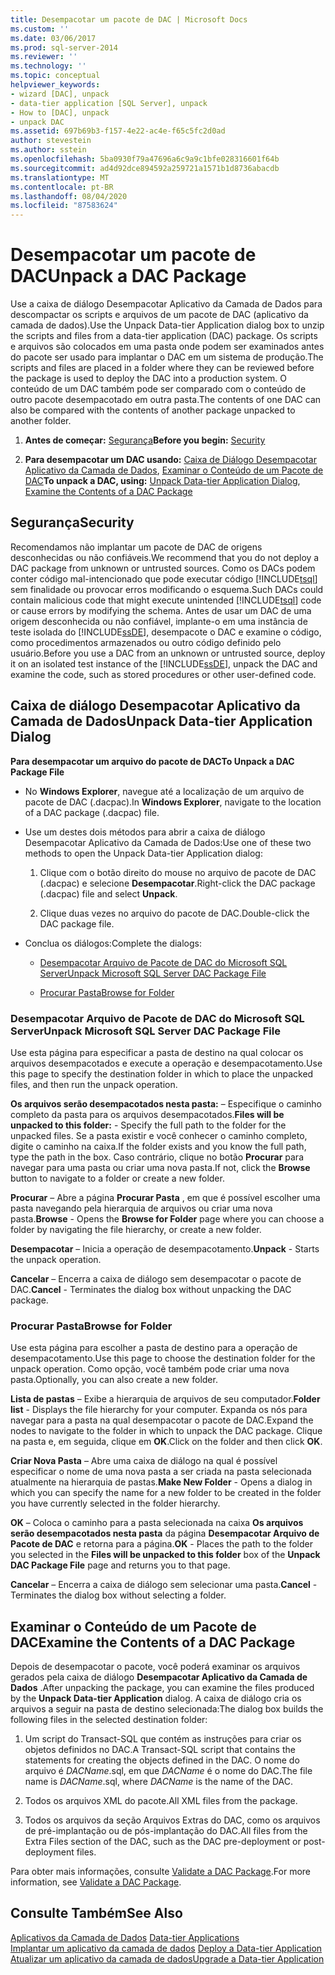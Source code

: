 ```yaml
---
title: Desempacotar um pacote de DAC | Microsoft Docs
ms.custom: ''
ms.date: 03/06/2017
ms.prod: sql-server-2014
ms.reviewer: ''
ms.technology: ''
ms.topic: conceptual
helpviewer_keywords:
- wizard [DAC], unpack
- data-tier application [SQL Server], unpack
- How to [DAC], unpack
- unpack DAC
ms.assetid: 697b69b3-f157-4e22-ac4e-f65c5fc2d0ad
author: stevestein
ms.author: sstein
ms.openlocfilehash: 5ba0930f79a47696a6c9a9c1bfe028316601f64b
ms.sourcegitcommit: ad4d92dce894592a259721a1571b1d8736abacdb
ms.translationtype: MT
ms.contentlocale: pt-BR
ms.lasthandoff: 08/04/2020
ms.locfileid: "87583624"
---
```

# <a name="unpack-a-dac-package"></a><span data-ttu-id="84c3f-102">Desempacotar um pacote de DAC</span><span class="sxs-lookup"><span data-stu-id="84c3f-102">Unpack a DAC Package</span></span>
  <span data-ttu-id="84c3f-103">Use a caixa de diálogo Desempacotar Aplicativo da Camada de Dados para descompactar os scripts e arquivos de um pacote de DAC (aplicativo da camada de dados).</span><span class="sxs-lookup"><span data-stu-id="84c3f-103">Use the Unpack Data-tier Application dialog box to unzip the scripts and files from a data-tier application (DAC) package.</span></span> <span data-ttu-id="84c3f-104">Os scripts e arquivos são colocados em uma pasta onde podem ser examinados antes do pacote ser usado para implantar o DAC em um sistema de produção.</span><span class="sxs-lookup"><span data-stu-id="84c3f-104">The scripts and files are placed in a folder where they can be reviewed before the package is used to deploy the DAC into a production system.</span></span> <span data-ttu-id="84c3f-105">O conteúdo de um DAC também pode ser comparado com o conteúdo de outro pacote desempacotado em outra pasta.</span><span class="sxs-lookup"><span data-stu-id="84c3f-105">The contents of one DAC can also be compared with the contents of another package unpacked to another folder.</span></span>  
  
1.  <span data-ttu-id="84c3f-106">**Antes de começar:**  [Segurança](#Security)</span><span class="sxs-lookup"><span data-stu-id="84c3f-106">**Before you begin:**  [Security](#Security)</span></span>  
  
2.  <span data-ttu-id="84c3f-107">**Para desempacotar um DAC usando:**  [Caixa de Diálogo Desempacotar Aplicativo da Camada de Dados](#UnpackDACDial), [Examinar o Conteúdo de um Pacote de DAC](#ExamDACPack)</span><span class="sxs-lookup"><span data-stu-id="84c3f-107">**To unpack a DAC, using:**  [Unpack Data-tier Application Dialog](#UnpackDACDial), [Examine the Contents of a DAC Package](#ExamDACPack)</span></span>  
  
##  <a name="security"></a><a name="Security"></a> <span data-ttu-id="84c3f-108">Segurança</span><span class="sxs-lookup"><span data-stu-id="84c3f-108">Security</span></span>  
 <span data-ttu-id="84c3f-109">Recomendamos não implantar um pacote de DAC de origens desconhecidas ou não confiáveis.</span><span class="sxs-lookup"><span data-stu-id="84c3f-109">We recommend that you do not deploy a DAC package from unknown or untrusted sources.</span></span> <span data-ttu-id="84c3f-110">Como os DACs podem conter código mal-intencionado que pode executar código [!INCLUDE[tsql](../../includes/tsql-md.md)] sem finalidade ou provocar erros modificando o esquema.</span><span class="sxs-lookup"><span data-stu-id="84c3f-110">Such DACs could contain malicious code that might execute unintended [!INCLUDE[tsql](../../includes/tsql-md.md)] code or cause errors by modifying the schema.</span></span> <span data-ttu-id="84c3f-111">Antes de usar um DAC de uma origem desconhecida ou não confiável, implante-o em uma instância de teste isolada do [!INCLUDE[ssDE](../../includes/ssde-md.md)], desempacote o DAC e examine o código, como procedimentos armazenados ou outro código definido pelo usuário.</span><span class="sxs-lookup"><span data-stu-id="84c3f-111">Before you use a DAC from an unknown or untrusted source, deploy it on an isolated test instance of the [!INCLUDE[ssDE](../../includes/ssde-md.md)], unpack the DAC and examine the code, such as stored procedures or other user-defined code.</span></span>  
  
##  <a name="unpack-data-tier-application-dialog"></a><a name="UnpackDACDial"></a> <span data-ttu-id="84c3f-112">Caixa de diálogo Desempacotar Aplicativo da Camada de Dados</span><span class="sxs-lookup"><span data-stu-id="84c3f-112">Unpack Data-tier Application Dialog</span></span>  
 <span data-ttu-id="84c3f-113">**Para desempacotar um arquivo do pacote de DAC**</span><span class="sxs-lookup"><span data-stu-id="84c3f-113">**To Unpack a DAC Package File**</span></span>  
  
-   <span data-ttu-id="84c3f-114">No **Windows Explorer**, navegue até a localização de um arquivo de pacote de DAC (.dacpac).</span><span class="sxs-lookup"><span data-stu-id="84c3f-114">In **Windows Explorer**, navigate to the location of a DAC package (.dacpac) file.</span></span>  
  
-   <span data-ttu-id="84c3f-115">Use um destes dois métodos para abrir a caixa de diálogo Desempacotar Aplicativo da Camada de Dados:</span><span class="sxs-lookup"><span data-stu-id="84c3f-115">Use one of these two methods to open the Unpack Data-tier Application dialog:</span></span>  
  
    1.  <span data-ttu-id="84c3f-116">Clique com o botão direito do mouse no arquivo de pacote de DAC (.dacpac) e selecione **Desempacotar**.</span><span class="sxs-lookup"><span data-stu-id="84c3f-116">Right-click the DAC package (.dacpac) file and select **Unpack**.</span></span>  
  
    2.  <span data-ttu-id="84c3f-117">Clique duas vezes no arquivo do pacote de DAC.</span><span class="sxs-lookup"><span data-stu-id="84c3f-117">Double-click the DAC package file.</span></span>  
  
-   <span data-ttu-id="84c3f-118">Conclua os diálogos:</span><span class="sxs-lookup"><span data-stu-id="84c3f-118">Complete the dialogs:</span></span>  
  
    -   [<span data-ttu-id="84c3f-119">Desempacotar Arquivo de Pacote de DAC do Microsoft SQL Server</span><span class="sxs-lookup"><span data-stu-id="84c3f-119">Unpack Microsoft SQL Server DAC Package File</span></span>](#Unpack)  
  
    -   [<span data-ttu-id="84c3f-120">Procurar Pasta</span><span class="sxs-lookup"><span data-stu-id="84c3f-120">Browse for Folder</span></span>](#Browse)  
  
###  <a name="unpack-microsoft-sql-server-dac-package-file"></a><a name="Unpack"></a> <span data-ttu-id="84c3f-121">Desempacotar Arquivo de Pacote de DAC do Microsoft SQL Server</span><span class="sxs-lookup"><span data-stu-id="84c3f-121">Unpack Microsoft SQL Server DAC Package File</span></span>  
 <span data-ttu-id="84c3f-122">Use esta página para especificar a pasta de destino na qual colocar os arquivos desempacotados e execute a operação e desempacotamento.</span><span class="sxs-lookup"><span data-stu-id="84c3f-122">Use this page to specify the destination folder in which to place the unpacked files, and then run the unpack operation.</span></span>  
  
 <span data-ttu-id="84c3f-123">**Os arquivos serão desempacotados nesta pasta:** – Especifique o caminho completo da pasta para os arquivos desempacotados.</span><span class="sxs-lookup"><span data-stu-id="84c3f-123">**Files will be unpacked to this folder:** - Specify the full path to the folder for the unpacked files.</span></span> <span data-ttu-id="84c3f-124">Se a pasta existir e você conhecer o caminho completo, digite o caminho na caixa.</span><span class="sxs-lookup"><span data-stu-id="84c3f-124">If the folder exists and you know the full path, type the path in the box.</span></span> <span data-ttu-id="84c3f-125">Caso contrário, clique no botão **Procurar** para navegar para uma pasta ou criar uma nova pasta.</span><span class="sxs-lookup"><span data-stu-id="84c3f-125">If not, click the **Browse** button to navigate to a folder or create a new folder.</span></span>  
  
 <span data-ttu-id="84c3f-126">**Procurar** – Abre a página **Procurar Pasta** , em que é possível escolher uma pasta navegando pela hierarquia de arquivos ou criar uma nova pasta.</span><span class="sxs-lookup"><span data-stu-id="84c3f-126">**Browse** - Opens the **Browse for Folder** page where you can choose a folder by navigating the file hierarchy, or create a new folder.</span></span>  
  
 <span data-ttu-id="84c3f-127">**Desempacotar** – Inicia a operação de desempacotamento.</span><span class="sxs-lookup"><span data-stu-id="84c3f-127">**Unpack** - Starts the unpack operation.</span></span>  
  
 <span data-ttu-id="84c3f-128">**Cancelar** – Encerra a caixa de diálogo sem desempacotar o pacote de DAC.</span><span class="sxs-lookup"><span data-stu-id="84c3f-128">**Cancel** - Terminates the dialog box without unpacking the DAC package.</span></span>  
  
###  <a name="browse-for-folder"></a><a name="Browse"></a> <span data-ttu-id="84c3f-129">Procurar Pasta</span><span class="sxs-lookup"><span data-stu-id="84c3f-129">Browse for Folder</span></span>  
 <span data-ttu-id="84c3f-130">Use esta página para escolher a pasta de destino para a operação de desempacotamento.</span><span class="sxs-lookup"><span data-stu-id="84c3f-130">Use this page to choose the destination folder for the unpack operation.</span></span> <span data-ttu-id="84c3f-131">Como opção, você também pode criar uma nova pasta.</span><span class="sxs-lookup"><span data-stu-id="84c3f-131">Optionally, you can also create a new folder.</span></span>  
  
 <span data-ttu-id="84c3f-132">**Lista de pastas** – Exibe a hierarquia de arquivos de seu computador.</span><span class="sxs-lookup"><span data-stu-id="84c3f-132">**Folder list** - Displays the file hierarchy for your computer.</span></span> <span data-ttu-id="84c3f-133">Expanda os nós para navegar para a pasta na qual desempacotar o pacote de DAC.</span><span class="sxs-lookup"><span data-stu-id="84c3f-133">Expand the nodes to navigate to the folder in which to unpack the DAC package.</span></span> <span data-ttu-id="84c3f-134">Clique na pasta e, em seguida, clique em **OK**.</span><span class="sxs-lookup"><span data-stu-id="84c3f-134">Click on the folder and then click **OK**.</span></span>  
  
 <span data-ttu-id="84c3f-135">**Criar Nova Pasta** – Abre uma caixa de diálogo na qual é possível especificar o nome de uma nova pasta a ser criada na pasta selecionada atualmente na hierarquia de pastas.</span><span class="sxs-lookup"><span data-stu-id="84c3f-135">**Make New Folder** - Opens a dialog in which you can specify the name for a new folder to be created in the folder you have currently selected in the folder hierarchy.</span></span>  
  
 <span data-ttu-id="84c3f-136">**OK** – Coloca o caminho para a pasta selecionada na caixa **Os arquivos serão desempacotados nesta pasta** da página **Desempacotar Arquivo de Pacote de DAC** e retorna para a página.</span><span class="sxs-lookup"><span data-stu-id="84c3f-136">**OK** - Places the path to the folder you selected in the **Files will be unpacked to this folder** box of the **Unpack DAC Package File** page and returns you to that page.</span></span>  
  
 <span data-ttu-id="84c3f-137">**Cancelar** – Encerra a caixa de diálogo sem selecionar uma pasta.</span><span class="sxs-lookup"><span data-stu-id="84c3f-137">**Cancel** - Terminates the dialog box without selecting a folder.</span></span>  
  
##  <a name="examine-the-contents-of-a-dac-package"></a><a name="ExamDACPack"></a> <span data-ttu-id="84c3f-138">Examinar o Conteúdo de um Pacote de DAC</span><span class="sxs-lookup"><span data-stu-id="84c3f-138">Examine the Contents of a DAC Package</span></span>  
 <span data-ttu-id="84c3f-139">Depois de desempacotar o pacote, você poderá examinar os arquivos gerados pela caixa de diálogo **Desempacotar Aplicativo da Camada de Dados** .</span><span class="sxs-lookup"><span data-stu-id="84c3f-139">After unpacking the package, you can examine the files produced by the **Unpack Data-tier Application** dialog.</span></span> <span data-ttu-id="84c3f-140">A caixa de diálogo cria os arquivos a seguir na pasta de destino selecionada:</span><span class="sxs-lookup"><span data-stu-id="84c3f-140">The dialog box builds the following files in the selected destination folder:</span></span>  
  
1.  <span data-ttu-id="84c3f-141">Um script do Transact-SQL que contém as instruções para criar os objetos definidos no DAC.</span><span class="sxs-lookup"><span data-stu-id="84c3f-141">A Transact-SQL script that contains the statements for creating the objects defined in the DAC.</span></span> <span data-ttu-id="84c3f-142">O nome do arquivo é *DACName*.sql, em que *DACName* é o nome do DAC.</span><span class="sxs-lookup"><span data-stu-id="84c3f-142">The file name is *DACName*.sql, where *DACName* is the name of the DAC.</span></span>  
  
2.  <span data-ttu-id="84c3f-143">Todos os arquivos XML do pacote.</span><span class="sxs-lookup"><span data-stu-id="84c3f-143">All XML files from the package.</span></span>  
  
3.  <span data-ttu-id="84c3f-144">Todos os arquivos da seção Arquivos Extras do DAC, como os arquivos de pré-implantação ou de pós-implantação do DAC.</span><span class="sxs-lookup"><span data-stu-id="84c3f-144">All files from the Extra Files section of the DAC, such as the DAC pre-deployment or post-deployment files.</span></span>  
  
 <span data-ttu-id="84c3f-145">Para obter mais informações, consulte [Validate a DAC Package](validate-a-dac-package.md).</span><span class="sxs-lookup"><span data-stu-id="84c3f-145">For more information, see [Validate a DAC Package](validate-a-dac-package.md).</span></span>  
  
## <a name="see-also"></a><span data-ttu-id="84c3f-146">Consulte Também</span><span class="sxs-lookup"><span data-stu-id="84c3f-146">See Also</span></span>  
 <span data-ttu-id="84c3f-147">[Aplicativos da Camada de Dados](data-tier-applications.md) </span><span class="sxs-lookup"><span data-stu-id="84c3f-147">[Data-tier Applications](data-tier-applications.md) </span></span>  
 <span data-ttu-id="84c3f-148">[Implantar um aplicativo da camada de dados](deploy-a-data-tier-application.md) </span><span class="sxs-lookup"><span data-stu-id="84c3f-148">[Deploy a Data-tier Application](deploy-a-data-tier-application.md) </span></span>  
 [<span data-ttu-id="84c3f-149">Atualizar um aplicativo da camada de dados</span><span class="sxs-lookup"><span data-stu-id="84c3f-149">Upgrade a Data-tier Application</span></span>](upgrade-a-data-tier-application.md)  
  
  
